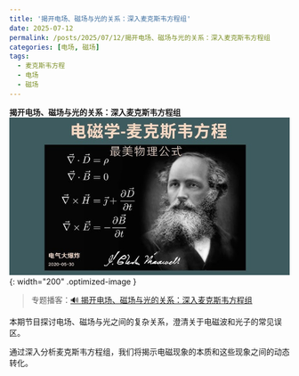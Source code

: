 ```yaml
---
title: '揭开电场、磁场与光的关系：深入麦克斯韦方程组'
date: 2025-07-12
permalink: /posts/2025/07/12/揭开电场、磁场与光的关系：深入麦克斯韦方程组
categories: [电场, 磁场]
tags:
  - 麦克斯韦方程
  - 电场
  - 磁场
---
```


**揭开电场、磁场与光的关系：深入麦克斯韦方程组**  
![天线](/images/posts/麦克斯韦.jpg){: width="200" .optimized-image }


> 专题播客：[🔊 揭开电场、磁场与光的关系：深入麦克斯韦方程组](https://monica.im/ai-podcast/share?id=6713e5d3-3f91-4478-a1e0-008bbf43c2a0)

本期节目探讨电场、磁场与光之间的复杂关系，澄清关于电磁波和光子的常见误区。

通过深入分析麦克斯韦方程组，我们将揭示电磁现象的本质和这些现象之间的动态转化。